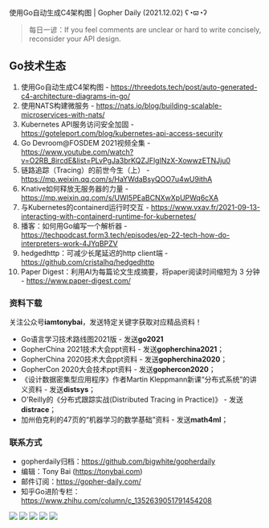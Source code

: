 使用Go自动生成C4架构图 | Gopher Daily (2021.12.02) ʕ◔ϖ◔ʔ

>每日一谚：If you feel comments are unclear or hard to write concisely, reconsider your API design.

## Go技术生态

1. 使用Go自动生成C4架构图 - https://threedots.tech/post/auto-generated-c4-architecture-diagrams-in-go/
2. 使用NATS构建微服务 - https://nats.io/blog/building-scalable-microservices-with-nats/
3. Kubernetes API服务访问安全加固 -  https://goteleport.com/blog/kubernetes-api-access-security
4. Go Devroom@FOSDEM 2021视频全集 - https://www.youtube.com/watch?v=O2RB_8ircdE&list=PLvPgJa3brKQZJFlgINzX-XowwzETNJju0
5. 链路追踪（Tracing）的前世今生（上） - https://mp.weixin.qq.com/s/HaYWdaBsyQOO7u4wU9ithA
6. Knative如何释放无服务器的力量 - https://mp.weixin.qq.com/s/UWI5PEaBCNXwXpUPWq6cXA
7. 与Kubernetes的containerd运行时交互 - https://www.vxav.fr/2021-09-13-interacting-with-containerd-runtime-for-kubernetes/
8. 播客：如何用Go编写一个解析器 - https://techpodcast.form3.tech/episodes/ep-22-tech-how-do-interpreters-work-4JYqBPZV
9. hedgedhttp：可减少长尾延迟的http client端 - https://github.com/cristalhq/hedgedhttp
10. Paper Digest：利用AI为每篇论文生成摘要，将paper阅读时间缩短为 3 分钟 - https://www.paper-digest.com/

### 资料下载

关注公众号**iamtonybai**，发送特定关键字获取对应精品资料！

* Go语言学习技术路线图2021版 - 发送**go2021**
* GopherChina 2021技术大会ppt资料 - 发送**gopherchina2021**；
* GopherChina 2020技术大会ppt资料 - 发送**gopherchina2020**；
* GopherCon 2020大会技术ppt资料 - 发送**gophercon2020**；
* 《设计数据密集型应用程序》作者Martin Kleppmann新课“分布式系统”的讲义资料 - 发送**distsys**；
* O'Reilly的《分布式跟踪实战(Distributed Tracing in Practice)》 - 发送**distrace**；
* 加州伯克利的47页的“机器学习的数学基础”资料 - 发送**math4ml**；

### 联系方式

* gopherdaily归档：https://github.com/bigwhite/gopherdaily
* 编辑：Tony Bai (https://tonybai.com)
* 邮件订阅：https://gopher-daily.com/
* 知乎Go进阶专栏：https://www.zhihu.com/column/c_1352639051791454208

![](https://mmbiz.qpic.cn/mmbiz_png/cH6WzfQ94mb54jsFJZ3Knmz8obUsf3PBShthmdSw5E01TcYmUReGkj0BWpxHak1HlnlzHvLmKax53YSGr7aNlA/0?wx_fmt=png)
![](https://mmbiz.qpic.cn/mmbiz_jpg/cH6WzfQ94mb54jsFJZ3Knmz8obUsf3PBDKyzaL44T9g1YiaYeujWa3QRrVC21SnO9h9qc2ia6ibyicc6LUdnD0ibymw/0?wx_fmt=jpeg)
![](https://mmbiz.qpic.cn/mmbiz_jpg/cH6WzfQ94mb54jsFJZ3Knmz8obUsf3PBVkLTWauQTKuwBfDjBzRvcPibRvN9xPCZyPDuz4oalon271El1nVHQNA/0?wx_fmt=jpeg)
![](https://mmbiz.qpic.cn/mmbiz_png/cH6WzfQ94mb54jsFJZ3Knmz8obUsf3PBIMyZScLjHJSVL4jnaGBSFYZNhRQEwdUoGsAISHfVKfCHhWPic8yY0Ow/0?wx_fmt=png)
![](https://mmbiz.qpic.cn/mmbiz_png/cH6WzfQ94mb54jsFJZ3Knmz8obUsf3PBrSoqeMvoWCticN2cpU64fJ0FYQdXJhP7ia7WRh8628uOAsQYeE2NibRRw/0?wx_fmt=png)


